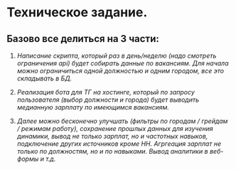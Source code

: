 # Техническое задание.

## Базово все делиться на 3 части:

1) *Написание скрипта, который раз в день/неделю (надо смотреть ограничения api) будет собирать данные по вакансиям. Для начала можно ограничиться одной должностью и одним городом, все это складывать в БД.*

2) *Реализация бота для ТГ на хостинге, который по запросу пользователя (выбор должности и города) будет выводить медианную зарплату по имеющимся вакансиям.*


3) *Далее можно бесконечно улучшать (фильтры по городам / грейдам / режимам работу), сохранение прошлых данных для изучения динамики, вывод не только зарплат, но и частотных навыков, подключение других источников кроме HH. Агргеация зарплат не только по должностям, но и по навыками. Вывод аналитики в веб-формы и т.д.*                                                                                                                    

